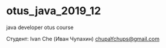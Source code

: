# otus_java_2019_12
java developer otus course

Cтудент:
Ivan Che (Иван Чупахин)
chupaYchups@gmail.com

